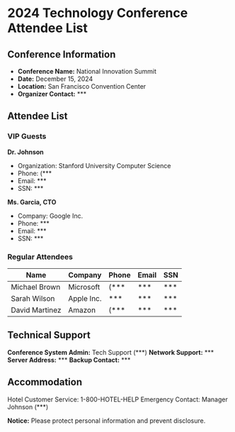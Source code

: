 # 2024 Technology Conference Attendee List

## Conference Information
- **Conference Name:** National Innovation Summit
- **Date:** December 15, 2024
- **Location:** San Francisco Convention Center
- **Organizer Contact:** ***

## Attendee List

### VIP Guests

**Dr. Johnson**
- Organization: Stanford University Computer Science
- Phone: (***
- Email: ***
- SSN: ***

**Ms. Garcia, CTO**
- Company: Google Inc.
- Phone: ***
- Email: ***
- SSN: ***

### Regular Attendees

| Name | Company | Phone | Email | SSN |
|------|---------|-------|-------|-----|
| Michael Brown | Microsoft | (*** | *** | *** |
| Sarah Wilson | Apple Inc. | *** | *** | *** |
| David Martinez | Amazon | (*** | *** | *** |

## Technical Support

**Conference System Admin:** Tech Support (***)
**Network Support:** ***
**Server Address:** ***
**Backup Contact:** ***

## Accommodation

Hotel Customer Service: 1-800-HOTEL-HELP
Emergency Contact: Manager Johnson (***)

**Notice:** Please protect personal information and prevent disclosure. 